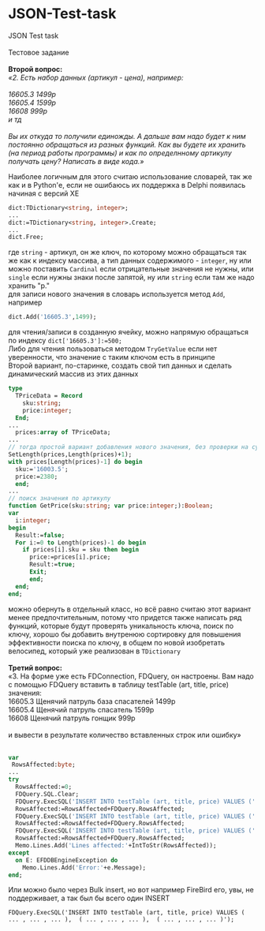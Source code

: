 # JSON-Test-task
 JSON Test task<br />
<br />
Тестовое задание <br />
<br />
<b>Второй вопрос:</b><br />
<i>«2. Есть набор данных (артикул - цена), например:<br />
<br />
16605.3		1499р<br />
16605.4		1599р<br />
16608		999р<br />
и тд<br />
<br />
Вы их откуда то получили единожды. А дальше вам надо будет к ним постоянно обращаться из разных функций. Как вы будете их хранить (на период работы программы) и как по определнному артикулу получать цену? Написать в виде кода.»</i><br />

Наиболее логичным для этого считаю использование словарей, так же как и в Python'е, если не ошибаюсь их поддержка в Delphi появилась начиная с версий XE<br />
```Pascal
dict:TDictionary<string, integer>;
...
dict:=TDictionary<string, integer>.Create;
...
dict.Free;
```
где ```string``` - артикул, он же ключ, по которому можно обращаться так же как к индексу массива, а тип данных содержимого - ```integer```, ну или можно поставить ```Cardinal``` если отрицательные значения не нужны, или ```single``` если нужны знаки после запятой, ну или ```string``` если там же надо хранить "р."<br />
для записи нового значения в словарь используется метод ```Add```, например
```Pascal
dict.Add('16605.3',1499);
```
для чтения/записи в созданную ячейку, можно напрямую обращаться по индексу ```dict['16605.3']:=500;``` <br />
Либо для чтения пользоваться методом ```TryGetValue``` если нет уверенности, что значение с таким ключом есть в принципе<br />
Второй вариант, по-старинке, создать свой тип данных и сделать динамический массив из этих данных<br />
```Pascal
type
  TPriceData = Record
    sku:string;
    price:integer;
  End;
...
  prices:array of TPriceData;
...
// тогда простой вариант добавления нового значения, без проверки на существование ключа, будет выглядеть так
SetLength(prices,Length(prices)+1);
with prices[Length(prices)-1] do begin
  sku:='16003.5';
  price:=2380;
  end;
...
// поиск значения по артикулу
function GetPrice(sku:string; var price:integer;):Boolean;
var
  i:integer;
begin
  Result:=false;
  For i:=0 to Length(prices)-1 do begin
    if prices[i].sku = sku then begin
      price:=prices[i].price;
      Result:=true;
      Exit;
      end;
  end;
end;
```
можно обернуть в отдельный класс, но всё равно считаю этот вариант менее предпочтительным, потому что придется также написать ряд функций, которые будут проверять уникальность ключа, поиск по ключу, хорошо бы добавить внутренюю сортировку для повышения эффективности поиска по ключу, в общем по новой изобретать велосипед, который уже реализован в ```TDictionary```<br />
<br />
<b>Третий вопрос:</b><br />
«3. На форме уже есть FDConnection, FDQuery, он настроены. Вам надо с помощью FDQuery вставить в таблицу testTable (art, title, price) значения:<br />
16605.3		Щенячий патруль база спасателей	 	1499р<br />
16605.4		Щенячий патруль спасатель		1599р<br />
16608		Щенячий патруль гонщик			999р<br />
<br />
и вывести в результате количество вставленных строк или ошибку»<br />
<br />
```Pascal
var 
 RowsAffected:byte;
...
try
  RowsAffected:=0;
  FDQuery.SQL.Clear;
  FDQuery.ExecSQL('INSERT INTO testTable (art, title, price) VALUES (''16605.3'',''Щенячий патруль база спасателей'', ''1499р'')');
  RowsAffected:=RowsAffected+FDQuery.RowsAffected;
  FDQuery.ExecSQL('INSERT INTO testTable (art, title, price) VALUES (''16605.4'',''Щенячий патруль спасатель'', ''1599р'')');
  RowsAffected:=RowsAffected+FDQuery.RowsAffected;
  FDQuery.ExecSQL('INSERT INTO testTable (art, title, price) VALUES (''16608'',''Щенячий патруль гонщик'', ''999р'')');
  RowsAffected:=RowsAffected+FDQuery.RowsAffected;
  Memo.Lines.Add('Lines affected:'+IntToStr(RowsAffected));
except
  on E: EFDDBEngineException do
    Memo.Lines.Add('Error:'+e.Message);
end;
```
Или можно было через Bulk insert, но вот например FireBird его, увы, не поддерживает, а так был бы всего один INSERT
```
FDQuery.ExecSQL('INSERT INTO testTable (art, title, price) VALUES ( ... , ... , ... ),  ( ... , ... , ... ),  ( ... , ... , ... )');
```
